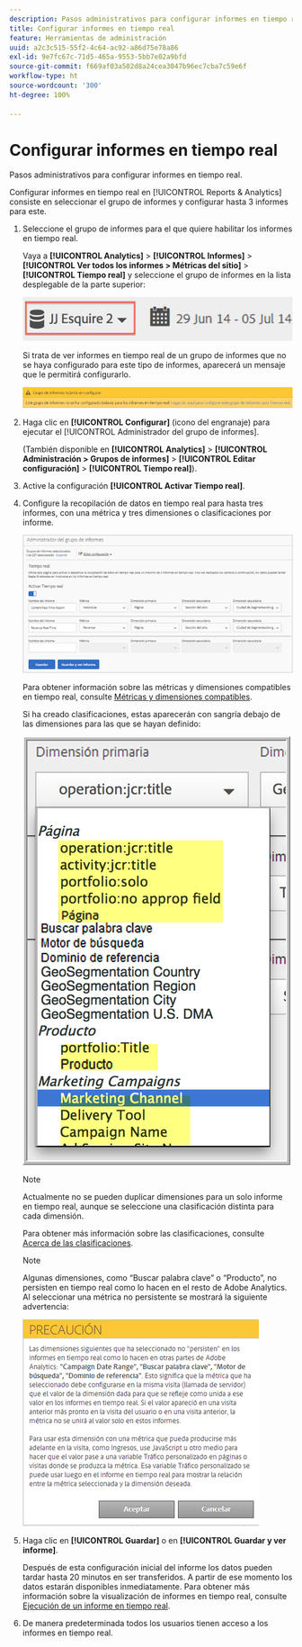 ```yaml
---
description: Pasos administrativos para configurar informes en tiempo real.
title: Configurar informes en tiempo real
feature: Herramientas de administración
uuid: a2c3c515-55f2-4c64-ac92-a86d75e78a86
exl-id: 9e7fc67c-71d5-465a-9553-5bb7e02a9bfd
source-git-commit: f669af03a502d8a24cea3047b96ec7cba7c59e6f
workflow-type: ht
source-wordcount: '300'
ht-degree: 100%

---
```


# Configurar informes en tiempo real

Pasos administrativos para configurar informes en tiempo real.

Configurar informes en tiempo real en [!UICONTROL Reports &amp; Analytics] consiste en seleccionar el grupo de informes y configurar hasta 3 informes para este.

1. Seleccione el grupo de informes para el que quiere habilitar los informes en tiempo real.

   Vaya a **[!UICONTROL Analytics]** > **[!UICONTROL Informes]** > **[!UICONTROL Ver todos los informes > Métricas del sitio]** > **[!UICONTROL Tiempo real]** y seleccione el grupo de informes en la lista desplegable de la parte superior:

   ![](assets/report_suite_selector.png)

   Si trata de ver informes en tiempo real de un grupo de informes que no se haya configurado para este tipo de informes, aparecerá un mensaje que le permitirá configurarlo.

   ![](assets/rep_suite_not_set_up.png)

1. Haga clic en **[!UICONTROL Configurar]** (icono del engranaje) para ejecutar el [!UICONTROL Administrador del grupo de informes].

   (También disponible en **[!UICONTROL Analytics]** > **[!UICONTROL Administración > Grupos de informes]** > **[!UICONTROL Editar configuración]** > **[!UICONTROL Tiempo real]**).

1. Active la configuración **[!UICONTROL Activar Tiempo real]**.
1. Configure la recopilación de datos en tiempo real para hasta tres informes, con una métrica y tres dimensiones o clasificaciones por informe.

   ![](assets/real_time_admin.png)

   Para obtener información sobre las métricas y dimensiones compatibles en tiempo real, consulte [Métricas y dimensiones compatibles](/help/components/c-real-time-reporting/realtime-metrics.md).

   Si ha creado clasificaciones, estas aparecerán con sangría debajo de las dimensiones para las que se hayan definido:

   ![](assets/classifications.png)

   >[!NOTE]
   >
   >Actualmente no se pueden duplicar dimensiones para un solo informe en tiempo real, aunque se seleccione una clasificación distinta para cada dimensión.

   Para obtener más información sobre las clasificaciones, consulte [Acerca de las clasificaciones](/help/components/classifications/c-classifications.md).

   >[!NOTE]
   >
   >Algunas dimensiones, como “Buscar palabra clave” o “Producto”, no persisten en tiempo real como lo hacen en el resto de Adobe Analytics. Al seleccionar una métrica no persistente se mostrará la siguiente advertencia:

   ![](assets/warning_dimensions.png)

1. Haga clic en **[!UICONTROL Guardar]** o en **[!UICONTROL Guardar y ver informe]**.

   Después de esta configuración inicial del informe los datos pueden tardar hasta 20 minutos en ser transferidos. A partir de ese momento los datos estarán disponibles inmediatamente. Para obtener más información sobre la visualización de informes en tiempo real, consulte [Ejecución de un informe en tiempo real](https://experienceleague.adobe.com/docs/analytics/analyze/reports-analytics/t-running-report-types.html?lang=es).

1. De manera predeterminada todos los usuarios tienen acceso a los informes en tiempo real.
